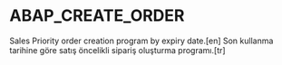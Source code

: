 # ABAP_CREATE_ORDER


Sales Priority order creation program by expiry date.[en]
Son kullanma tarihine göre satış öncelikli sipariş oluşturma programı.[tr]
